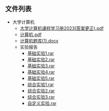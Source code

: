 

## 文件列表

- 大学计算机
    - [大学计算机课程学习册2023(答案更正).pdf](https://github.com/NjustLib/NjustDocs/blob/main/%E5%A4%A7%E5%AD%A6%E8%AE%A1%E7%AE%97%E6%9C%BA/%E5%A4%A7%E5%AD%A6%E8%AE%A1%E7%AE%97%E6%9C%BA%E8%AF%BE%E7%A8%8B%E5%AD%A6%E4%B9%A0%E5%86%8C2023%28%E7%AD%94%E6%A1%88%E6%9B%B4%E6%AD%A3%29.pdf)
    - [计算机.pdf](https://github.com/NjustLib/NjustDocs/blob/main/%E5%A4%A7%E5%AD%A6%E8%AE%A1%E7%AE%97%E6%9C%BA/%E8%AE%A1%E7%AE%97%E6%9C%BA.pdf)
    - [计算机题库(1).docx](https://github.com/NjustLib/NjustDocs/blob/main/%E5%A4%A7%E5%AD%A6%E8%AE%A1%E7%AE%97%E6%9C%BA/%E8%AE%A1%E7%AE%97%E6%9C%BA%E9%A2%98%E5%BA%93%281%29.docx)
    - 实验报告
        - [基础实验1.rar](https://github.com/NjustLib/NjustDocs/blob/main/%E5%A4%A7%E5%AD%A6%E8%AE%A1%E7%AE%97%E6%9C%BA/%E5%AE%9E%E9%AA%8C%E6%8A%A5%E5%91%8A/%E5%9F%BA%E7%A1%80%E5%AE%9E%E9%AA%8C1.rar)
        - [基础实验2.rar](https://github.com/NjustLib/NjustDocs/blob/main/%E5%A4%A7%E5%AD%A6%E8%AE%A1%E7%AE%97%E6%9C%BA/%E5%AE%9E%E9%AA%8C%E6%8A%A5%E5%91%8A/%E5%9F%BA%E7%A1%80%E5%AE%9E%E9%AA%8C2.rar)
        - [基础实验3.rar](https://github.com/NjustLib/NjustDocs/blob/main/%E5%A4%A7%E5%AD%A6%E8%AE%A1%E7%AE%97%E6%9C%BA/%E5%AE%9E%E9%AA%8C%E6%8A%A5%E5%91%8A/%E5%9F%BA%E7%A1%80%E5%AE%9E%E9%AA%8C3.rar)
        - [基础实验4.rar](https://github.com/NjustLib/NjustDocs/blob/main/%E5%A4%A7%E5%AD%A6%E8%AE%A1%E7%AE%97%E6%9C%BA/%E5%AE%9E%E9%AA%8C%E6%8A%A5%E5%91%8A/%E5%9F%BA%E7%A1%80%E5%AE%9E%E9%AA%8C4.rar)
        - [基础实验5.rar](https://github.com/NjustLib/NjustDocs/blob/main/%E5%A4%A7%E5%AD%A6%E8%AE%A1%E7%AE%97%E6%9C%BA/%E5%AE%9E%E9%AA%8C%E6%8A%A5%E5%91%8A/%E5%9F%BA%E7%A1%80%E5%AE%9E%E9%AA%8C5.rar)
        - [综合实验1.rar](https://github.com/NjustLib/NjustDocs/blob/main/%E5%A4%A7%E5%AD%A6%E8%AE%A1%E7%AE%97%E6%9C%BA/%E5%AE%9E%E9%AA%8C%E6%8A%A5%E5%91%8A/%E7%BB%BC%E5%90%88%E5%AE%9E%E9%AA%8C1.rar)
        - [综合实验2.rar](https://github.com/NjustLib/NjustDocs/blob/main/%E5%A4%A7%E5%AD%A6%E8%AE%A1%E7%AE%97%E6%9C%BA/%E5%AE%9E%E9%AA%8C%E6%8A%A5%E5%91%8A/%E7%BB%BC%E5%90%88%E5%AE%9E%E9%AA%8C2.rar)
        - [综合实验3.rar](https://github.com/NjustLib/NjustDocs/blob/main/%E5%A4%A7%E5%AD%A6%E8%AE%A1%E7%AE%97%E6%9C%BA/%E5%AE%9E%E9%AA%8C%E6%8A%A5%E5%91%8A/%E7%BB%BC%E5%90%88%E5%AE%9E%E9%AA%8C3.rar)
        - [自定义实验.rar](https://github.com/NjustLib/NjustDocs/blob/main/%E5%A4%A7%E5%AD%A6%E8%AE%A1%E7%AE%97%E6%9C%BA/%E5%AE%9E%E9%AA%8C%E6%8A%A5%E5%91%8A/%E8%87%AA%E5%AE%9A%E4%B9%89%E5%AE%9E%E9%AA%8C.rar)
